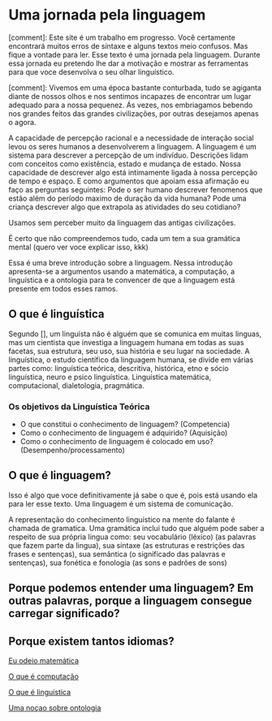 # Uma jornada pela linguagem

[comment]: Este site é um trabalho em progresso. Você certamente encontrará muitos erros de sintaxe e alguns textos meio confusos. Mas fique a vontade para ler. Esse texto é uma jornada pela linguagem. Durante essa jornada eu pretendo lhe dar a motivação e mostrar as ferramentas para que voce desenvolva o seu olhar linguístico.

[comment]: Vivemos em uma época bastante conturbada, tudo se agiganta diante de nossos olhos e nos sentimos incapazes de encontrar um lugar adequado para a nossa pequenez. Ás vezes, nos embriagamos bebendo nos grandes feitos das grandes civilizações, por outras desejamos apenas o agora.

A capacidade de percepção racional e a necessidade de interação social levou os seres humanos a desenvolverem a linguagem. A linguagem é um sistema para descrever a percepção de um indivíduo. Descrições lidam com conceitos como existência, estado e mudança de estado. Nossa capacidade de descrever algo está intimamente ligada à nossa percepção de tempo e espaço. E como argumentos que apoiam essa afirmação eu faço as perguntas seguintes: Pode o ser humano descrever fenomenos que estão além do período maximo de duração da vida humana? Pode uma criança descrever algo que extrapola as atividades do seu cotidiano?


Usamos sem perceber muito da linguagem das antigas civilizações.

É certo que não compreendemos tudo, cada um tem a sua gramática mental (quero ver voce explicar isso, kkk)

Essa é uma breve introdução sobre a linguagem. Nessa introdução apresenta-se a argumentos usando a matemática, a computação, a linguística e a ontologia para te convencer de que a linguagem está presente em todos esses ramos.

## O que é linguística

Segundo [], um linguísta não é alguém que se comunica em muitas linguas, mas um cientista que investiga a linguagem humana em todas as suas facetas, sua estrutura, seu uso, sua história e seu lugar na sociedade. A linguística, o estudo científico da linguagem humana, se divide em várias partes como: linguística teórica, descritiva, histórica, etno e sócio linguística, neuro e psico linguística. Linguística matemática, computacional, dialetologia, pragmática.

### Os objetivos da Linguística Teórica

* O que constitui o conhecimento de linguagem? (Competencia)
* Como o conhecimento de linguagem é adquirido? (Aquisição)
* Como o conhecimento de linguagem é colocado em uso? (Desempenho/processamento)



## O que é linguagem?

Isso é algo que voce definitivamente já sabe o que é, pois está usando ela para ler esse texto. Uma linguagem é um sistema de comunicação.

A representação do conhecimento linguístico na mente do falante é chamada de gramatica. Uma gramática inclui tudo que alguém pode saber a respeito de sua própria lingua como: seu vocabulário (léxico) (as palavras que fazem parte da lingua), sua sintaxe (as estruturas e restrições das frases e sentenças), sua semântica (o significado das palavras e sentenças), sua fonética e fonologia (as sons e padrões de sons) 

## Porque podemos entender uma linguagem? Em outras palavras, porque a linguagem consegue carregar significado?


## Porque existem tantos idiomas? 

[Eu odeio matemática](./eu-odeio-matematica)

[O que é computação](./o-que-e-computacao)

[O que é linguística](./o-que-e-linguistica)

[Uma noçao sobre ontologia](./uma-nocao-sobre-ontologia)